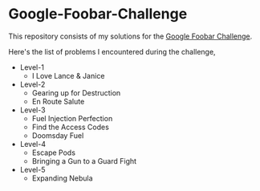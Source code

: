 # Google-Foobar-Challenge

This repository consists of my solutions for the [Google Foobar Challenge](https://foobar.withgoogle.com/). 

Here's the list of problems I encountered during the challenge, 
* Level-1
   * I Love Lance & Janice
* Level-2 
    * Gearing up for Destruction
    * En Route Salute
* Level-3
    * Fuel Injection Perfection
    * Find the Access Codes
    * Doomsday Fuel
* Level-4
    * Escape Pods
    * Bringing a Gun to a Guard Fight
* Level-5
    * Expanding Nebula
